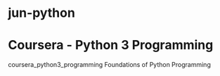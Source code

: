 # jun-python

# Coursera - Python 3 Programming
coursera_python3_programming
Foundations of Python Programming